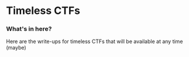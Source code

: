 # Timeless CTFs

### What's in here?
Here are the write-ups for timeless CTFs that will be available at any time (maybe)
